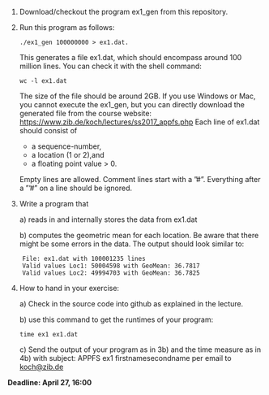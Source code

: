 1. Download/checkout the program ex1_gen from this repository.
2. Run this program as follows:

    `./ex1_gen 100000000 > ex1.dat.`

   This generates a file ex1.dat, which should encompass around 100 million lines. You can check it with the shell command:

    `wc -l ex1.dat`

   The size of the file should be around 2GB. If you use Windows or Mac, you cannot execute the ex1_gen, but you can directly download
   the generated file from the course website: https://www.zib.de/koch/lectures/ss2017_appfs.php
   Each line of ex1.dat should consist of

   - a sequence-number,
   - a location (1 or 2),and
   - a floating point value > 0.

   Empty lines are allowed. Comment lines start	with a ”#”. Everything after a ”’#” on a line should be ignored.

3. Write a program that

   a) reads in and internally stores the data from ex1.dat

   b) computes the geometric mean for each location. Be aware that there might be some errors in the data. The output should look similar to:

```
    File: ex1.dat with 100001235 lines
    Valid values Loc1: 50004598 with GeoMean: 36.7817
    Valid values Loc2: 49994703 with GeoMean: 36.7825
```

4. How to hand in your exercise:

   a) Check in the source code into github as explained in the lecture.

   b) use this command to get the runtimes of your program:

    `time ex1 ex1.dat`

   c) Send the output of your program as in 3b) and the time measure as in 4b) with subject: APPFS ex1 firstnamesecondname per email to <koch@zib.de>


**Deadline:   April 27, 16:00**
